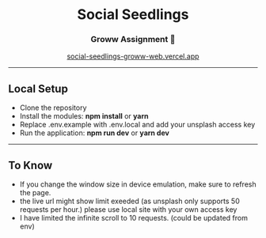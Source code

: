 <h1 align="center">Social Seedlings</h1>
<h3 align="center">Groww Assignment 🌟</h3>
<p align="center"><a href="https://social-seedlings-groww-web.vercel.app/">social-seedlings-groww-web.vercel.app</a></h3>
<hr/>
<h2>Local Setup</h2>
<ul>
<li>Clone the repository</li>
<li>Install the modules: <b>npm install</b> or <b>yarn</b></li>
<li>Replace .env.example with .env.local and add your unsplash access key</li>
<li>Run the application: <b>npm run dev</b> or <b>yarn dev</b></li>
</ul>

<hr/>
<h2>To Know</h2>
<ul>
<li>If you change the window size in device emulation, make sure to refresh the page.</li>
<li>the live url might show limit exeeded (as unsplash only supports 50 requests per hour.) please use local site with your own access key</li>
<li>I have limited the infinite scroll to 10 requests. (could be updated from env)</li>
</ul>
